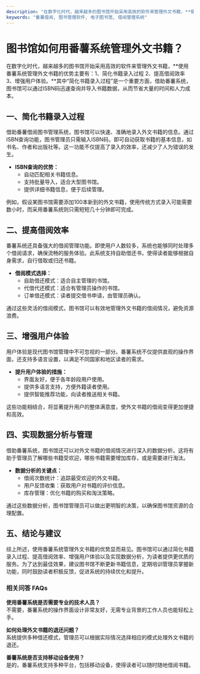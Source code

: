 ```yaml
---
description: "在数字化时代，越来越多的图书馆开始采用高效的软件来管理外文书籍，**使用番薯系统管理外文书籍的优势主要有：1、简化书籍录入过程 2、提高借阅效率 3、增强用户体验。**其中“简化书籍录入过程”是一个重要方面，借助番薯系统，图书馆可以通过ISBN码迅速查询并导入书籍数据，从而节省大量的时间和人力成本。"
keywords: "番薯借阅, 图书管理软件, 电子图书馆, 借阅管理系统"
---
```

# 图书馆如何用番薯系统管理外文书籍？

在数字化时代，越来越多的图书馆开始采用高效的软件来管理外文书籍，**使用番薯系统管理外文书籍的优势主要有：1、简化书籍录入过程 2、提高借阅效率 3、增强用户体验。**其中“简化书籍录入过程”是一个重要方面，借助番薯系统，图书馆可以通过ISBN码迅速查询并导入书籍数据，从而节省大量的时间和人力成本。

## **一、简化书籍录入过程**

借助番薯借阅图书管理系统，图书馆可以快速、准确地录入外文书籍的信息。通过ISBN查询功能，图书管理员只需输入ISBN码，即可自动获取书籍的基本信息，如书名、作者和出版社等。这一功能不仅提高了录入的效率，还减少了人为错误的发生。

- **ISBN查询的优势：**
  - 自动匹配相关书籍信息。
  - 支持批量导入，适合大型图书馆。
  - 提供详细书籍信息，便于后续管理。

例如，假设某图书馆需要添加100本新到的外文书籍，使用传统方式录入可能需要数小时，而采用番薯系统则只需短短几十分钟即可完成。

## **二、提高借阅效率**

番薯系统还具备强大的借阅管理功能。即使用户人数较多，系统也能够同时处理多个借阅请求，确保流畅的服务体验。此系统支持自助借还书，使得读者能够根据自身需求，自行借取或归还书籍。

- **借阅模式选择：**
  - 自助借还模式：适合自主管理的书馆。
  - 代借代还模式：适合有管理员操作的书馆。
  - 订单借还模式：读者提交借书申请，由管理员确认。

通过这些灵活的借阅模式，图书馆可以有效地管理外文书籍的借阅情况，避免资源浪费。

## **三、增强用户体验**

用户体验是现代图书馆管理中不可忽视的一部分。番薯系统不仅提供直观的操作界面，还支持多语言设置，以满足不同国家和地区读者的需求。

- **提升用户体验的措施：**
  - 界面友好，便于各年龄段用户使用。
  - 提供多语言支持，方便外籍读者使用。
  - 提供智能推荐功能，向读者推送相关书籍。

这些功能相结合，将显著提升用户的整体满意度，使外文书籍的借阅变得更加便捷和高效。

## **四、实现数据分析与管理**

借助番薯系统，图书馆还可以对外文书籍的借阅情况进行深入的数据分析。这将有助于管理员了解哪些书籍受欢迎，哪些书籍需要增加库存，或是需要进行淘汰。

- **数据分析的关键点：**
  - 借阅次数统计：追踪最受欢迎的外文书籍。
  - 用户反馈收集：获取用户对书籍的评价信息。
  - 库存管理：优化书籍的购买和淘汰策略。

通过这些数据分析，图书馆管理员可以做出更明智的决策，以确保图书馆资源的合理配置。

## **五、结论与建议**

综上所述，使用番薯系统管理外文书籍的优势显而易见。图书馆可以通过简化书籍录入过程、提高借阅效率、增强用户体验以及实现数据分析，为读者提供更优质的服务。为了达到最佳效果，建议图书馆不断更新书籍信息，定期培训管理员掌握新功能，同时鼓励读者积极反馈，促进系统的持续优化和提升。

### 相关问答 FAQs

**使用番薯系统是否需要专业的技术人员？**  
不需要，番薯系统的操作界面设计非常友好，无需专业背景的工作人员也能轻松上手。

**如何处理外文书籍的退还问题？**  
系统提供多种借还模式，管理员可以根据实际情况选择相应的模式处理外文书籍的退还。

**番薯系统是否支持移动设备使用？**  
是的，番薯系统支持多种平台，包括移动设备，使得读者可以随时随地借阅书籍。
